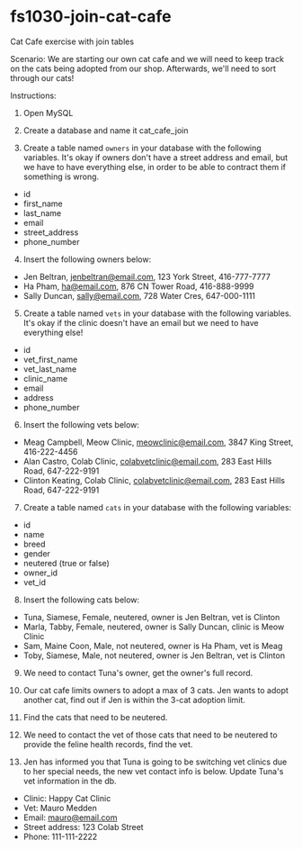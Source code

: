 # fs1030-join-cat-cafe
Cat Cafe exercise with join tables


Scenario: We are starting our own cat cafe and we will need to keep track on the cats being adopted from our shop. Afterwards, we'll need to sort through our cats!

Instructions:

1. Open MySQL

2. Create a database and name it cat_cafe_join

3. Create a table named `owners` in your database with the following variables. It's okay if owners don't have a street address and email, but we have to have everything else, in order to be able to contract them if something is wrong.

- id
- first_name
- last_name
- email
- street_address
- phone_number

4.  Insert the following owners below: 

- Jen Beltran, jenbeltran@email.com, 123 York Street, 416-777-7777
- Ha Pham, ha@email.com, 876 CN Tower Road, 416-888-9999
- Sally Duncan, sally@email.com, 728 Water Cres, 647-000-1111


5. Create a table named `vets` in your database with the following variables. It's okay if the clinic doesn't have an email but we need to have everything else!

- id
- vet_first_name
- vet_last_name
- clinic_name
- email
- address
- phone_number

6.  Insert the following vets below: <br />

- Meag Campbell, Meow Clinic, meowclinic@email.com, 3847 King Street, 416-222-4456
- Alan Castro, Colab Clinic, colabvetclinic@email.com, 283 East Hills Road, 647-222-9191
- Clinton Keating, Colab Clinic, colabvetclinic@email.com, 283 East Hills Road, 647-222-9191


7. Create a table named `cats` in your database with the following variables:

- id
- name
- breed
- gender
- neutered (true or false)
- owner_id
- vet_id

8.  Insert the following cats below: <br />

- Tuna, Siamese, Female, neutered, owner is Jen Beltran, vet is Clinton
- Marla, Tabby, Female, neutered, owner is Sally Duncan, clinic is Meow Clinic
- Sam, Maine Coon, Male, not neutered, owner is Ha Pham, vet is Meag
- Toby, Siamese, Male, not neutered, owner is Jen Beltran, vet is Clinton




9.  We need to contact Tuna's owner, get the owner's full record.

10. Our cat cafe limits owners to adopt a max of 3 cats. Jen wants to adopt another cat, find out if Jen is within the 3-cat adoption limit.

11.  Find the cats that need to be neutered.

12.  We need to contact the vet of those cats that need to be neutered to provide the feline health records, find the vet.

13. Jen has informed you that Tuna is going to be switching vet clinics due to her special needs, the new vet contact info is below. Update Tuna's vet information in the db.

  - Clinic: Happy Cat Clinic
  - Vet: Mauro Medden
  - Email: mauro@email.com
  - Street address: 123 Colab Street
  - Phone: 111-111-2222

